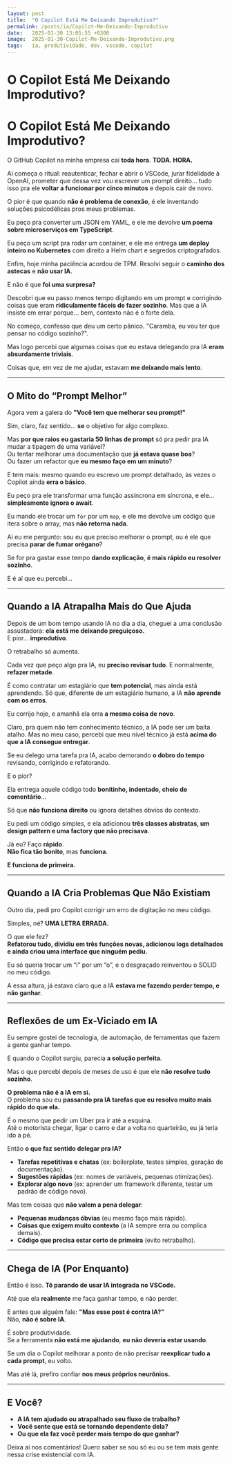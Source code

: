 ```yaml
---
layout: post
title:  "O Copilot Está Me Deixando Improdutivo?"
permalink: /posts/ia/Copilot-Me-Deixando-Improdutivo
date:   2025-01-30 13:05:55 +0300
image:  2025-01-30-Copilot-Me-Deixando-Improdutivo.png
tags:   ia, produtividade, dev, vscode, copilot
---
```



# O Copilot Está Me Deixando **Improdutivo?**  

# O Copilot Está Me Deixando **Improdutivo?**  

O GitHub Copilot na minha empresa cai **toda hora**. **TODA. HORA.**  

Aí começa o ritual: reautenticar, fechar e abrir o VSCode, jurar fidelidade à OpenAI, prometer que dessa vez vou escrever um prompt direito… tudo isso pra ele **voltar a funcionar por cinco minutos** e depois cair de novo.  

O pior é que quando **não é problema de conexão**, é ele inventando soluções psicodélicas pros meus problemas.  

Eu peço pra converter um JSON em YAML, e ele me devolve **um poema sobre microserviços em TypeScript**.  

Eu peço um script pra rodar um container, e ele me entrega **um deploy inteiro no Kubernetes** com direito a Helm chart e segredos criptografados.  

Enfim, hoje minha paciência acordou de TPM. Resolvi seguir o **caminho dos astecas** e **não usar IA**.  

E não é que **foi uma surpresa?**  

Descobri que eu passo menos tempo digitando em um prompt e corrigindo coisas que eram **ridiculamente fáceis de fazer sozinho**. Mas que a IA insiste em errar porque… bem, contexto não é o forte dela.  

No começo, confesso que deu um certo pânico. "Caramba, eu vou ter que pensar no código sozinho?".  

Mas logo percebi que algumas coisas que eu estava delegando pra IA **eram absurdamente triviais**.  

Coisas que, em vez de me ajudar, estavam **me deixando mais lento**.  

---

## **O Mito do “Prompt Melhor”**  

Agora vem a galera do **"Você tem que melhorar seu prompt!"**  

Sim, claro, faz sentido… **se** o objetivo for algo complexo.  

Mas **por que raios eu gastaria 50 linhas de prompt** só pra pedir pra IA mudar a tipagem de uma variável?  
Ou tentar melhorar uma documentação que **já estava quase boa**?  
Ou fazer um refactor que **eu mesmo faço em um minuto**?  

E tem mais: mesmo quando eu escrevo um prompt detalhado, às vezes o Copilot ainda **erra o básico**.  

Eu peço pra ele transformar uma função assíncrona em síncrona, e ele… **simplesmente ignora o await**.  

Eu mando ele trocar um `for` por um `map`, e ele me devolve um código que itera sobre o array, mas **não retorna nada**.  

Aí eu me pergunto: sou eu que preciso melhorar o prompt, ou é ele que precisa **parar de fumar orégano**?  

Se for pra gastar esse tempo **dando explicação**, **é mais rápido eu resolver sozinho**.  

E é aí que eu percebi…  

---

## **Quando a IA Atrapalha Mais do Que Ajuda**  

Depois de um bom tempo usando IA no dia a dia, cheguei a uma conclusão assustadora: **ela está me deixando preguiçoso.**  
E pior… **improdutivo**.  

O retrabalho só aumenta.  

Cada vez que peço algo pra IA, eu **preciso revisar tudo**. E normalmente, **refazer metade**.  

É como contratar um estagiário que **tem potencial**, mas ainda está aprendendo. Só que, diferente de um estagiário humano, a IA **não aprende com os erros**.  

Eu corrijo hoje, e amanhã ela erra **a mesma coisa de novo**.  

Claro, pra quem não tem conhecimento técnico, a IA pode ser um baita atalho. Mas no meu caso, percebi que meu nível técnico já está **acima do que a IA consegue entregar**.  

Se eu delego uma tarefa pra IA, acabo demorando **o dobro do tempo** revisando, corrigindo e refatorando.  

E o pior?  

Ela entrega aquele código todo **bonitinho, indentado, cheio de comentário**…  

Só que **não funciona direito** ou ignora detalhes óbvios do contexto.  

Eu pedi um código simples, e ela adicionou **três classes abstratas, um design pattern e uma factory que não precisava**.  

Já eu? Faço **rápido**.  
**Não fica tão bonito**, mas **funciona**.  

**E funciona de primeira.**  

---

## **Quando a IA Cria Problemas Que Não Existiam**  

Outro dia, pedi pro Copilot corrigir um erro de digitação no meu código.  

Simples, né? **UMA LETRA ERRADA.**  

O que ele fez?  
**Refatorou tudo, dividiu em três funções novas, adicionou logs detalhados e ainda criou uma interface que ninguém pediu.**  

Eu só queria trocar um “i” por um “o”, e o desgraçado reinventou o SOLID no meu código.  

A essa altura, já estava claro que a IA **estava me fazendo perder tempo, e não ganhar**.  

---

## **Reflexões de um Ex-Viciado em IA**  

Eu sempre gostei de tecnologia, de automação, de ferramentas que fazem a gente ganhar tempo.  

E quando o Copilot surgiu, parecia **a solução perfeita**.  

Mas o que percebi depois de meses de uso é que ele **não resolve tudo sozinho**.  

**O problema não é a IA em si.**  
O problema sou eu **passando pra IA tarefas que eu resolvo muito mais rápido do que ela.**  

É o mesmo que pedir um Uber pra ir até a esquina.  
Até o motorista chegar, ligar o carro e dar a volta no quarteirão, eu já teria ido a pé.  

Então **o que faz sentido delegar pra IA?**  

- **Tarefas repetitivas e chatas** (ex: boilerplate, testes simples, geração de documentação).  
- **Sugestões rápidas** (ex: nomes de variáveis, pequenas otimizações).  
- **Explorar algo novo** (ex: aprender um framework diferente, testar um padrão de código novo).  

Mas tem coisas que **não valem a pena delegar**:  

- **Pequenas mudanças óbvias** (eu mesmo faço mais rápido).  
- **Coisas que exigem muito contexto** (a IA sempre erra ou complica demais).  
- **Código que precisa estar certo de primeira** (evito retrabalho).  

---

## **Chega de IA (Por Enquanto)**  

Então é isso. **Tô parando de usar IA integrada no VSCode.**  

Até que ela **realmente** me faça ganhar tempo, e não perder.  

E antes que alguém fale: **"Mas esse post é contra IA?"**  
Não, **não é sobre IA**.  

É sobre produtividade.  
Se a ferramenta **não está me ajudando**, **eu não deveria estar usando**.  

Se um dia o Copilot melhorar a ponto de não precisar **reexplicar tudo a cada prompt**, eu volto.  

Mas até lá, prefiro confiar **nos meus próprios neurônios.**  

---

## **E Você?**  

- **A IA tem ajudado ou atrapalhado seu fluxo de trabalho?**  
- **Você sente que está se tornando dependente dela?**  
- **Ou que ela faz você perder mais tempo do que ganhar?**  

Deixa aí nos comentários! Quero saber se sou só eu ou se tem mais gente nessa crise existencial com IA.